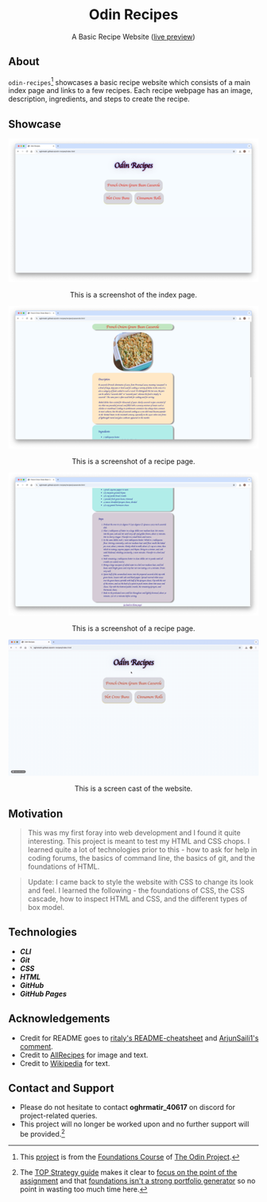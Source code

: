 <div align="center">
  <h1>Odin Recipes</h1>

  A Basic Recipe Website ([live preview](https://oghrmatir.github.io/odin-recipes/))
</div>

## About
`odin-recipes`[^1] showcases a basic recipe website which consists of a main index page and links to a few recipes. Each recipe webpage has an image, description, ingredients, and steps to create the recipe.

[^1]: This [project](https://www.theodinproject.com/lessons/foundations-recipes) is from the [Foundations Course](https://www.theodinproject.com/paths/foundations/courses/foundations) of [The Odin Project](https://www.theodinproject.com/about).

## Showcase
<div align="center">
  <img src="./images/screenshots/sample-1.jpg" alt="Screenshot of sample page 1">
  <p>This is a screenshot of the index page.</p>

  <img src="./images/screenshots/sample-2.jpg" alt="Screenshot of sample page 2">
  <p>This is a screenshot of a recipe page.</p>

  <img src="./images/screenshots/sample-3.jpg" alt="Screenshot of sample page 3">
  <p>This is a screenshot of a recipe page.</p>

  <img src="./images/demo/demo.gif" alt="Screen cast of odin-recipes">
  <p>This is a screen cast of the website.</p>
</div>

## Motivation
> This was my first foray into web development and I found it quite interesting. This project is meant to test my HTML and CSS chops. I learned quite a lot of technologies prior to this - how to ask for help in coding forums, the basics of command line, the basics of git, and the foundations of HTML.

> Update: I came back to style the website with CSS to change its look and feel. I learned the following - the foundations of CSS, the CSS cascade, how to inspect HTML and CSS, and the different types of box model.

## Technologies
- ***CLI***
- ***Git***
- ***CSS***
- ***HTML***
- ***GitHub***
- ***GitHub Pages***

## Acknowledgements
- Credit for README goes to [ritaly's README-cheatsheet](https://github.com/ritaly/README-cheatsheet) and [ArjunSaili1's comment](https://github.com/TheOdinProject/curriculum/discussions/25472#discussioncomment-5889343).
- Credit to [AllRecipes](https://www.allrecipes.com/) for image and text.
- Credit to [Wikipedia](https://www.wikipedia.org/) for text.

## Contact and Support
- Please do not hesitate to contact **oghrmatir_40617** on discord for project-related queries.
- This project will no longer be worked upon and no further support will be provided.[^2]

[^2]: The [TOP Strategy guide](https://dev.to/theodinproject/becoming-a-top-success-story-mindset-3dp2) makes it clear to [focus on the point of the assignment](https://dev.to/theodinproject/learning-code-f56#:~:text=Focus%20on%20the%20point%20of%20the%20assignment) and that [foundations isn't a strong portfolio generator](https://dev.to/theodinproject/learning-code-f56#:~:text=Foundations%20isn%E2%80%99t%20a%20strong%20portfolio%20generator) so no point in wasting too much time here.